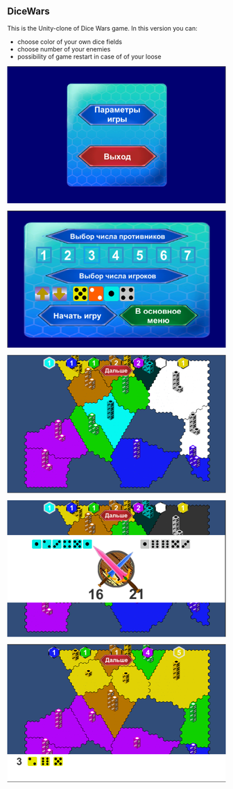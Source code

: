 ## DiceWars

This is the Unity-clone of Dice Wars game. In this version you can:

- choose color of your own dice fields
- choose number of your enemies
- possibility of game restart in case of of your loose

![Image](Examples/01_StartMenu.png)

![Image](Examples/02_StartMenu.png)

![Image](Examples/03_GameMenu.png)

![Image](Examples/04_GameMenu.png)

![Image](Examples/05_GameMenu.png)
